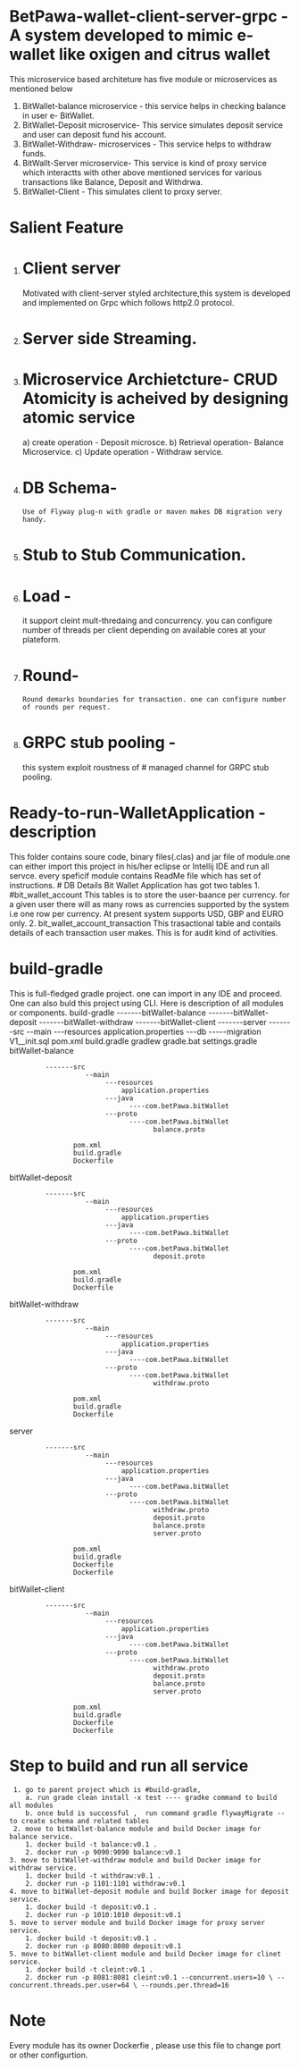 # BetPawa-wallet-client-server-grpc -A system developed to mimic e-wallet like oxigen and citrus wallet
This microservice  based architeture has five module or microservices as mentioned below
 1. BitWallet-balance microservice - this service helps in checking balance in user e- BitWallet.
 2. BitWallet-Deposit microservice- This service simulates deposit service and user can deposit fund his account.
 3. BitWallet-Withdraw- microservices - This service helps to withdraw funds.
 4. BitWallt-Server  microservice- This service is kind of proxy service which interactts with other above mentioned services
     for various transactions like Balance, Deposit and Withdrwa.
 5. BitWallet-Client - This simulates client to proxy server.
 # Salient Feature
  1. # Client server
       Motivated with client-server styled  architecture,this system is developed and implemented on Grpc which follows http2.0  protocol.
  2. # Server side Streaming.
  3. # Microservice Archietcture- CRUD Atomicity is acheived by designing atomic service 
       a) create operation - Deposit microsce.
       b) Retrieval operation- Balance Microservice.
       c) Update operation - Withdraw service.
  4. # DB Schema- 
         Use of Flyway plug-n with gradle or maven makes DB migration very handy.
  5. # Stub to Stub Communication.
  6. # Load - 
        it support cleint mult-thredaing and concurrency. you can configure number of threads per client depending on available                 cores at your plateform.
  7. # Round-
         Round demarks boundaries for transaction. one can configure number of rounds per request.
  8. # GRPC stub pooling -
        this system exploit roustness of # managed channel for GRPC stub pooling.
  
 # Ready-to-run-WalletApplication - description
   This folder contains soure code, binary files(.clas) and jar file of module.one can either import this project in his/her eclipse or Intellij
    IDE and run all servce. every speficif module contains ReadMe file which has set of instructions.
     # DB Details 
       Bit Wallet Application has got two tables 
        1. #bit_wallet_account
            This tables is to store the user-baance per currency. for a given user there will as many rows as currencies supported by                the system  i.e one row per currency. At present system supports USD, GBP and EURO only.
        2. bit_wallet_account_transaction
           This trasactional table and contails details of each transaction user makes. This is for audit kind of activities.
    
# build-gradle
   This is full-fledged gradle project. one can import in any IDE and proceed. One can also buld this project using CLI. Here is description of all modules or components.
   build-gradle
             -------bitWallet-balance
             -------bitWallet-deposit
             -------bitWallet-withdraw
             -------bitWallet-client
             -------server
             -------src
                       --main
                            ---resources
                                application.properties
                                ---db
                                    -----migration
                                          V1__init.sql
                    pom.xml
                    build.gradle
                    gradlew
                    gradle.bat
                    settings.gradle
   bitWallet-balance
            
             -------src
                       --main
                            ---resources
                                application.properties
                            ---java
                                  ----com.betPawa.bitWallet
                            ---proto
                                  ----com.betPawa.bitWallet
                                        balance.proto
                                         
                    pom.xml
                    build.gradle
                    Dockerfile
   bitWallet-deposit
            
             -------src
                       --main
                            ---resources
                                application.properties
                            ---java
                                  ----com.betPawa.bitWallet
                            ---proto
                                  ----com.betPawa.bitWallet
                                        deposit.proto
                                         
                    pom.xml
                    build.gradle
                    Dockerfile
   bitWallet-withdraw
            
             -------src
                       --main
                            ---resources
                                application.properties
                            ---java
                                  ----com.betPawa.bitWallet
                            ---proto
                                  ----com.betPawa.bitWallet
                                        withdraw.proto
                                         
                    pom.xml
                    build.gradle
                    Dockerfile 
   server
            
             -------src
                       --main
                            ---resources
                                application.properties
                            ---java
                                  ----com.betPawa.bitWallet
                            ---proto
                                  ----com.betPawa.bitWallet
                                        withdraw.proto
                                        deposit.proto
                                        balance.proto
                                        server.proto
                                         
                    pom.xml
                    build.gradle
                    Dockerfile
                    Dockerfile 
   bitWallet-client
            
             -------src
                       --main
                            ---resources
                                application.properties
                            ---java
                                  ----com.betPawa.bitWallet
                            ---proto
                                  ----com.betPawa.bitWallet
                                        withdraw.proto
                                        deposit.proto
                                        balance.proto
                                        server.proto
                                         
                    pom.xml
                    build.gradle
                    Dockerfile
                    Dockerfile 
                    
  # Step to build and run all service 
     1. go to parent project which is #build-gradle, 
        a. run grade clean install -x test ---- gradke command to build all modules
        b. once buld is successful ,  run command gradle flywayMigrate -- to create schema and related tables
     2. move to bitWallet-balance module and build Docker image for balance service.
        1. docker build -t balance:v0.1 .
        2. docker run -p 9090:9090 balance:v0.1
    3. move to bitWallet-withdraw module and build Docker image for withdraw service.
        1. docker build -t withdraw:v0.1 .
        2. docker run -p 1101:1101 withdraw:v0.1
    4. move to bitWallet-deposit module and build Docker image for deposit service.
        1. docker build -t deposit:v0.1 .
        2. docker run -p 1010:1010 deposit:v0.1
    5. move to server module and build Docker image for proxy server service.
        1. docker build -t deposit:v0.1 .
        2. docker run -p 8080:8080 deposit:v0.1
    5. move to bitWallet-client module and build Docker image for clinet  service.
        1. docker build -t cleint:v0.1 .
        2. docker run -p 8081:8081 cleint:v0.1 --concurrent.users=10 \ --concurrent.threads.per.user=64 \ --rounds.per.thread=16
     
 # Note
   Every module has its owner Dockerfie , please use this file to change port or other configurtion.
